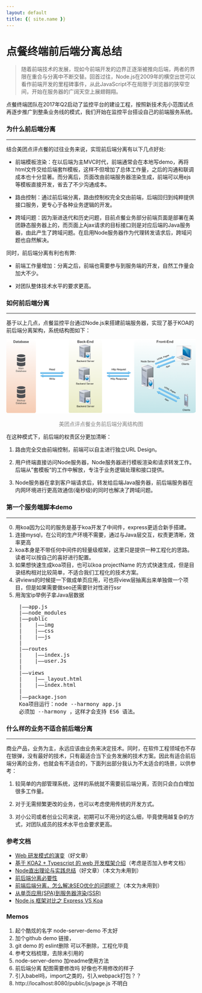 ```yaml
---
layout: default
title: {{ site.name }}
---
```


# 点餐终端前后端分离总结 

> 随着前端技术的发展，现如今前端开发的边界正逐渐被推向后端，两者的界限在重合与分离中不断交替。回首过往，Node.js在2009年的横空出世可以看作前端开发的里程碑事件，从此JavaScript不在局限于浏览器的狭窄空间，开始在服务器的广阔天空上展翅翱翔。

点餐终端团队在2017年Q2启动了监控平台的建设工程，按照新技术先小范围试点再逐步推广到整条业务线的模式，我们开始在监控平台搭设自己的前端服务系统。

### 为什么前后端分离
---
结合美团点评点餐的过往业务来说，实现前后端分离有以下几点好处:

+ 前端模板渲染：在以后端为主MVC时代，前端通常会在本地写demo，再将html文件交给后端套ftl模板，这样不但增加了总体工作量，之后的沟通和联调成本也十分显著。而分离后，页面改由前端服务器渲染生成，前端可以用ejs等模板直接开发，省去了不少沟通成本。

+ 路由控制：通过前后端分离，路由控制权完全交由前端，后端回归到纯粹提供接口服务，更专心于各种业务逻辑的开发。

+ 跨域问题：因为渐进迭代和历史问题，目前点餐业务部分前端页面是部署在美团静态服务器上的，而页面上Ajax请求的目标接口则是对应后端的Java服务器，由此产生了跨域问题。在启用Node服务器作为代理转发请求后，跨域问题也自然解决。

同时，前后端分离有利也有弊:

+ 前端工作量增加：分离之后，前端也需要参与到服务端的开发，自然工作量会加大不少。

+ 对团队整体技术水平的要求更高。

### 如何前后端分离
---
基于以上几点，点餐监控平台通过Node.js来搭建前端服务器，实现了基于KOA的前后端分离架构，系统结构图如下：  

![前后端分离结构图](../../img/技术分享/koa1.png)
<center><font color=grey>美团点评点餐业务前后端分离结构图</font></center>

在这种模式下，前后端的权责区分更加清晰：

1. 路由完全交由前端控制，前端可以自主进行独立URL Design。

2. 用户终端直接访问Node服务器，Node服务器进行模板渲染和请求转发工作。后端从”套模板“的工作中解放，专注于业务逻辑处理和接口提供。

3. Node服务器在拿到客户端请求后，转发给后端Java服务器，前后端服务器在内网环境进行更高效通信(毫秒级)的同时也解决了跨域问题。  

### 第一个服务端脚本demo
---
0. 用koa因为公司的服务是基于koa开发了中间件，express更适合新手搭建。
1. 连接mysql，在公司的生产环境不需要，通过与Java层交互，权责更清晰，效率更高  
2. koa本身是不带任何中间件的轻量级框架，这里只是提供一种工程化的思路。读者可以按自己的喜好进行配置。  
3. 如果想快速生成koa项目，也可以koa projectName 的方式快速生成，但是目录结构相对比较简单，不适合我们工程化的技术方案。
4. 讲views的时候提一下做成单页应用，可也将view层抽离出来单独做一个项目，但是如果需要做seo还需要针对性进行ssr
5. 用淘宝ip举例子拿Java层数据


<pre>
    |——app.js
    |——node_modules
    |——public
    |    |——img
    |    |——css
    |    |——js
    |
    |——routes
    |    |——index.js
    |    |——user.Js
    |
    |——views
    |    |——_layout.html
    |    |——index.html
    |
    |——package.json
    Koa项目运行：node --harmony app.js
    必须加 --harmony ，这样才会支持 ES6 语法。
</pre>

### 什么样的业务不适合前后端分离
---
商业产品，业务为主，永远应该由业务来决定技术。同时，在软件工程领域也不存在银弹，没有最好的技术，只有最适合当下业务发展的技术方案。因此有适合前后端分离的业务，也就会有不适合的，下面列出部分我认为不太适合的场景，以供参考：

1. 较简单的内部管理系统，这样的系统就不需要前后端分离，否则只会白白增加很多工作量。

2. 对于无需频繁更改的业务，也可以考虑使用传统的开发方式。

3. 对小公司或者创业公司来说，初期可以不用分的这么细，毕竟使用越复杂的方式，对团队成员的技术水平也会要求更高。

### 参考文档
- [Web 研发模式的演变](https://github.com/lifesinger/blog/issues/184)（好文章）
- [基于 KOA2 + Typescript 的 web 开发框架介绍](http://www.nodepeixun.com/a/nodekuangjia/20170314/171.html)（考虑是否加入参考文档）
- [Node直出理论与实践总结](https://github.com/joeyguo/blog/issues/8)（好文章）（本文为未用到）
- [前后端分离必要性](http://www.itwendao.com/article/detail/219126.html)
- [前端后端分离，怎么解决SEO优化的问题呢？](https://www.zhihu.com/question/52235652)（本文为未用到）
- [从单页应用(SPA)到服务器渲染(SSR)](http://www.jianshu.com/p/1e63f434051d)
- [Node.js 框架对比之 Express VS Koa](http://www.cnblogs.com/sybboy/p/6418526.html)

### Memos
1. 起个酷炫的名字 node-server-demo 不太好
2. 加个github demo 链接，
3. git demo 的 eslint删除 可以不删除，工程化毕竟
4. 参考文档梳理，去除未引用的
6. node-server-demo 加readme使用方法
9. 前后端分离 配图需要修改吗   好像也不用修改的样子
10. 引入babel吗，import之类的，引入webpack打包？？
11. http://localhost:8080/public/js/page.js 不明白

